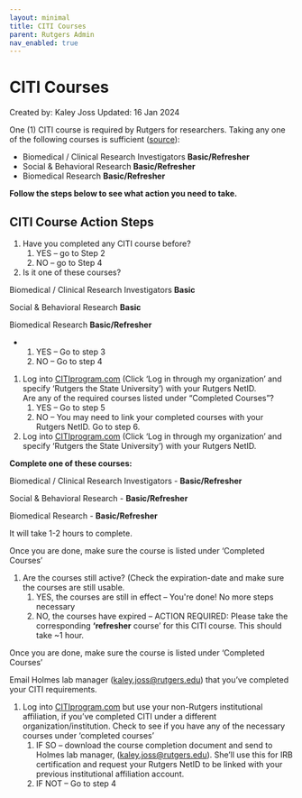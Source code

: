 ```yaml
---
layout: minimal
title: CITI Courses
parent: Rutgers Admin
nav_enabled: true
---
```


# CITI Courses
Created by: Kaley Joss
Updated: 16 Jan 2024

One (1) CITI course is required by Rutgers for researchers. Taking any one of the following courses is sufficient ([source](https://research.rutgers.edu/researcher-support/research-compliance/research-integrity/collaborative-institutional-training)):

- Biomedical / Clinical Research Investigators **Basic/Refresher**
- Social & Behavioral Research **Basic/Refresher**
- Biomedical Research **Basic/Refresher**

**Follow the steps below to see what action you need to take.**

## CITI Course Action Steps

1. Have you completed any CITI course before?
    1. YES – go to Step 2
    2. NO – go to Step 4
2. Is it one of these courses?

Biomedical / Clinical Research Investigators **Basic**

Social & Behavioral Research **Basic**

Biomedical Research **Basic/Refresher**

- 1. YES – Go to step 3
  2. NO – Go to step 4

1. Log into [CITIprogram.com](https://www.citiprogram.org/index.cfm?pageID=14) (Click ‘Log in through my organization’ and specify ‘Rutgers the State University’) with your Rutgers NetID.  
    Are any of the required courses listed under “Completed Courses”?
    1. YES – Go to step 5
    2. NO – You may need to link your completed courses with your Rutgers NetID. Go to step 6.
2. Log into [CITIprogram.com](https://www.citiprogram.org/index.cfm?pageID=14) (Click ‘Log in through my organization’ and specify ‘Rutgers the State University’) with your Rutgers NetID.

**Complete one of these courses:**

Biomedical / Clinical Research Investigators - **Basic/Refresher**

Social & Behavioral Research - **Basic/Refresher**

Biomedical Research - **Basic/Refresher**

It will take 1-2 hours to complete.

Once you are done, make sure the course is listed under ‘Completed Courses’

1. Are the courses still active? (Check the expiration-date and make sure the courses are still usable.
    1. YES, the courses are still in effect – You're done! No more steps necessary
    2. NO, the courses have expired – ACTION REQUIRED: Please take the corresponding **‘refresher** course’ for this CITI course. This should take ~1 hour.

Once you are done, make sure the course is listed under ‘Completed Courses’

Email Holmes lab manager ([kaley.joss@rutgers.edu](mailto:kaley.joss@rutgers.edu)) that you’ve completed your CITI requirements.

1. Log into [CITIprogram.com](https://www.citiprogram.org/index.cfm?pageID=14) but use your non-Rutgers institutional affiliation, if you’ve completed CITI under a different organization/institution. Check to see if you have any of the necessary courses under ‘completed courses’
    1. IF SO – download the course completion document and send to Holmes lab manager, ([kaley.joss@rutgers.edu](mailto:kaley.joss@rutgers.edu)). She’ll use this for IRB certification and request your Rutgers NetID to be linked with your previous institutional affiliation account.
    2. IF NOT – Go to step 4

